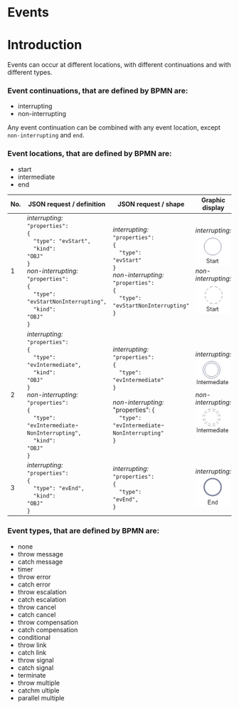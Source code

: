 # Events

# Introduction
Events can occur at different locations, with different continuations and with different types.

### Event continuations, that are defined by BPMN are:
- interrupting
- non-interrupting

Any event continuation can be combined with any event location, except <code>non-interrupting</code> and <code>end</code>.

### Event locations, that are defined by BPMN are:
- start
- intermediate
- end

| No. | JSON&nbsp;request&nbsp;/&nbsp;definition | JSON&nbsp;request&nbsp;/ shape | Graphic display | BPMN definition | BPMN display |
|-----|---------------------------|----------------------|-----------------|-----------------|--------------|
| 1 | *interrupting:*<br /><code>"properties": {</code><br /><code>&nbsp;&nbsp;"type": "evStart",</code><br /><code>&nbsp;&nbsp;"kind": "OBJ"</code><br /><code>}</code><br />*non-interrupting:*<br /><code>"properties": {</code><br /><code>&nbsp;&nbsp;"type": "evStartNonInterrupting",</code><br /><code>&nbsp;&nbsp;"kind": "OBJ"</code><br /><code>} | *interrupting:*<br /><code>"properties": {</code><br /><code>&nbsp;&nbsp;"type": "evStart"</code><br /><code>}</code><br />*non-interrupting:*<br /><code>"properties": {</code><br /><code>&nbsp;&nbsp;"type": "evStartNonInterrupting"</code><br /><code>}</code> | *interrupting:*<br />![GRAPHIC-eventStart](media/GRAPHIC-eventStart.png)<br />*non-interrupting:*<br />![GRAPHIC-eventStartNonInterrupting](media/GRAPHIC-eventStartNonInterrupting.png) | *interrupting:*<br /></code>&lt;startEvent&gt;...&lt;/startEvent&gt;</code><br /><br />*non-interrupting:*<br />&lt;startEvent isInterrupting="false"&gt; ... &lt;/startEvent&gt; | *interrupting:*<br />![GRAPHIC-eventStart](media/BPMN-eventStart.png)<br />*non-interrupting:*<br />![BPMN-eventStartNonInterrupting](media/BPMN-eventStartNonInterrupting.png) |  |
| 2 | *interrupting:*<br /><code>"properties": {</code><br /><code>&nbsp;&nbsp;"type": "evIntermediate",</code><br /><code>&nbsp;&nbsp;"kind": "OBJ"</code><br /><code>}</code><br />*non-interrupting:*<br /><code>"properties": {</code><br /><code>&nbsp;&nbsp;"type": "evIntermediate</code>-<br /><code>NonInterrupting",</code><br /><code>&nbsp;&nbsp;"kind": "OBJ"</code><br /><code>}</code> | *interrupting:*<br /><code>"properties": {</code><br /><code>&nbsp;&nbsp;"type": "evIntermediate"</code><br /><code>}</code><br /><br />*non-interrupting:*<br />"properties": {</code><br /><code>&nbsp;&nbsp;"type": "evIntermediate</code>-<br /><code>NonInterrupting"</code><br /><code>}</code> | *interrupting:*<br />![GRAPHIC-eventIntermediate](media/GRAPHIC-eventIntermediate.png)<br />*non-interrupting:*<br />![GRAPHIC-eventIntermediateNonInterrupting](media/GRAPHIC-eventIntermediateNonInterrupting.png) | *interrupting:*<br /></code>&lt;intermediateThrowEvent&gt; ... &lt;/intermediateThrowEvent&gt;</code><br /><br />*non-interrupting:*<br /></code>&lt;intermediateThrowEvent isInterrupting="false"&gt; ... &lt;/intermediateThrowEvent&gt;</code> | *interrupting:*<br />![BPMN-eventIntermediate](media/BPMN-eventIntermediate.png)<br />*non-interrupting:*<br />![BPMN-eventIntermediateNonInterrupting](media/BPMN-eventIntermediateNonInterrupting.png) |  |
| 3 | *interrupting:*<br /><code>"properties": {</code><br /><code>&nbsp;&nbsp;"type": "evEnd",</code><br /><code>&nbsp;&nbsp;"kind": "OBJ"</code><br /><code>}</code> | *interrupting:*<br /><code>"properties": {</code><br /><code>&nbsp;&nbsp;"type": "evEnd",</code><br /><code>}</code><br /> | *interrupting:*<br />![GRAPHIC-eventEnd](media/GRAPHIC-eventEnd.png) | *interrupting:*<br /></code>&lt;endEvent&gt; ... &lt;/endEvent&gt;</code><br /> | *interrupting:*<br />![BPMN-eventEnd](media/BPMN-eventEnd.png) |  |

### Event types, that are defined by BPMN are:
- none
- throw message
- catch message
- timer
- throw error
- catch error
- throw escalation
- catch escalation
- throw cancel
- catch cancel
- throw compensation
- catch compensation
- conditional
- throw link
- catch link
- throw signal
- catch signal
- terminate
- throw multiple
- catchm ultiple
- parallel multiple
